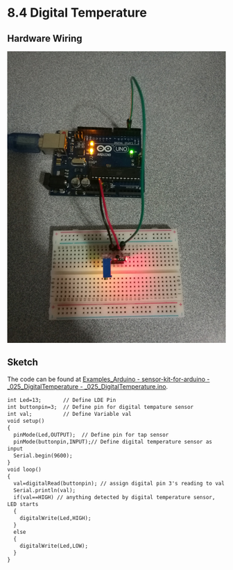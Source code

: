 # 8.4 Digital Temperature

## Hardware Wiring

![Digital Temperature](../../Examples/sensor-kit-for-arduino/025_digitaltemperature.jpg)


## Sketch

The code can be found at [Examples_Arduino - sensor-kit-for-arduino - _025_DigitalTemperature - _025_DigitalTemperature.ino](https://github.com/LongerVisionRobot/Examples_Arduino/blob/master/sensor-kit-for-arduino/_025_DigitalTemperature/_025_DigitalTemperature.ino).
```
int Led=13;       // Define LDE Pin
int buttonpin=3;  // Define pin for digital tempature sensor
int val;          // Define Variable val
void setup()
{
  pinMode(Led,OUTPUT);  // Define pin for tap sensor
  pinMode(buttonpin,INPUT);// Define digital temperature sensor as input
  Serial.begin(9600);
}
void loop()
{
  val=digitalRead(buttonpin); // assign digital pin 3's reading to val
  Serial.println(val);
  if(val==HIGH) // anything detected by digital temperature sensor, LED starts
  {
    digitalWrite(Led,HIGH);
  }
  else
  {
    digitalWrite(Led,LOW);
  }
}
```